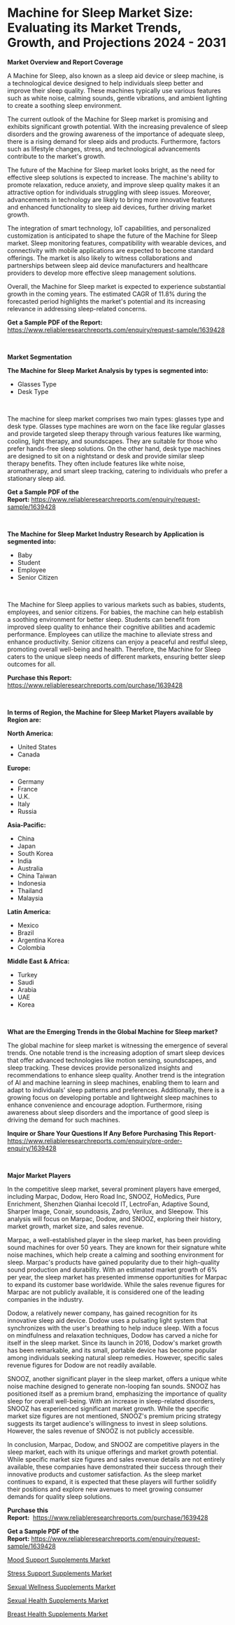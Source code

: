 <p><h1>Machine for Sleep Market Size: Evaluating its Market Trends, Growth, and Projections 2024 - 2031</h1></p><p><strong>Market Overview and Report Coverage</strong></p>
<p><p>A Machine for Sleep, also known as a sleep aid device or sleep machine, is a technological device designed to help individuals sleep better and improve their sleep quality. These machines typically use various features such as white noise, calming sounds, gentle vibrations, and ambient lighting to create a soothing sleep environment.</p><p>The current outlook of the Machine for Sleep market is promising and exhibits significant growth potential. With the increasing prevalence of sleep disorders and the growing awareness of the importance of adequate sleep, there is a rising demand for sleep aids and products. Furthermore, factors such as lifestyle changes, stress, and technological advancements contribute to the market's growth.</p><p>The future of the Machine for Sleep market looks bright, as the need for effective sleep solutions is expected to increase. The machine's ability to promote relaxation, reduce anxiety, and improve sleep quality makes it an attractive option for individuals struggling with sleep issues. Moreover, advancements in technology are likely to bring more innovative features and enhanced functionality to sleep aid devices, further driving market growth.</p><p>The integration of smart technology, IoT capabilities, and personalized customization is anticipated to shape the future of the Machine for Sleep market. Sleep monitoring features, compatibility with wearable devices, and connectivity with mobile applications are expected to become standard offerings. The market is also likely to witness collaborations and partnerships between sleep aid device manufacturers and healthcare providers to develop more effective sleep management solutions.</p><p>Overall, the Machine for Sleep market is expected to experience substantial growth in the coming years. The estimated CAGR of 11.8% during the forecasted period highlights the market's potential and its increasing relevance in addressing sleep-related concerns.</p></p>
<p><strong>Get a Sample PDF of the Report:</strong> <a href="https://www.reliableresearchreports.com/enquiry/request-sample/1639428">https://www.reliableresearchreports.com/enquiry/request-sample/1639428</a></p>
<p>&nbsp;</p>
<p><strong>Market Segmentation</strong></p>
<p><strong>The Machine for Sleep Market Analysis by types is segmented into:</strong></p>
<p><ul><li>Glasses Type</li><li>Desk Type</li></ul></p>
<p>&nbsp;</p>
<p><p>The machine for sleep market comprises two main types: glasses type and desk type. Glasses type machines are worn on the face like regular glasses and provide targeted sleep therapy through various features like warming, cooling, light therapy, and soundscapes. They are suitable for those who prefer hands-free sleep solutions. On the other hand, desk type machines are designed to sit on a nightstand or desk and provide similar sleep therapy benefits. They often include features like white noise, aromatherapy, and smart sleep tracking, catering to individuals who prefer a stationary sleep aid.</p></p>
<p><strong>Get a Sample PDF of the Report:</strong>&nbsp;<a href="https://www.reliableresearchreports.com/enquiry/request-sample/1639428">https://www.reliableresearchreports.com/enquiry/request-sample/1639428</a></p>
<p>&nbsp;</p>
<p><strong>The Machine for Sleep Market Industry Research by Application is segmented into:</strong></p>
<p><ul><li>Baby</li><li>Student</li><li>Employee</li><li>Senior Citizen</li></ul></p>
<p>&nbsp;</p>
<p><p>The Machine for Sleep applies to various markets such as babies, students, employees, and senior citizens. For babies, the machine can help establish a soothing environment for better sleep. Students can benefit from improved sleep quality to enhance their cognitive abilities and academic performance. Employees can utilize the machine to alleviate stress and enhance productivity. Senior citizens can enjoy a peaceful and restful sleep, promoting overall well-being and health. Therefore, the Machine for Sleep caters to the unique sleep needs of different markets, ensuring better sleep outcomes for all.</p></p>
<p><strong>Purchase this Report:</strong>&nbsp; <a href="https://www.reliableresearchreports.com/purchase/1639428">https://www.reliableresearchreports.com/purchase/1639428</a></p>
<p>&nbsp;</p>
<p><strong>In terms of Region, the Machine for Sleep Market Players available by Region are:</strong></p>
<p>
    <p> <strong> North America: </strong>
        <ul>
            <li>United States</li>
            <li>Canada</li>
        </ul>
        </p> 
    <p> <strong> Europe: </strong>
        <ul>
            <li>Germany</li>
            <li>France</li>
            <li>U.K.</li>
            <li>Italy</li>
            <li>Russia</li>
        </ul>
        </p> 
    <p> <strong> Asia-Pacific: </strong>
        <ul>
            <li>China</li>
            <li>Japan</li>
            <li>South Korea</li>
            <li>India</li>
            <li>Australia</li>
            <li>China Taiwan</li>
            <li>Indonesia</li>
            <li>Thailand</li>
            <li>Malaysia</li>
        </ul>
        </p> 
    <p> <strong> Latin America: </strong>
        <ul>
            <li>Mexico</li>
            <li>Brazil</li>
            <li>Argentina Korea</li>
            <li>Colombia</li>
        </ul>
        </p> 
    <p> <strong> Middle East & Africa: </strong>
        <ul>
            <li>Turkey</li>
            <li>Saudi</li>
            <li>Arabia</li>
            <li>UAE</li>
            <li>Korea</li>
        </ul>
    </p>
    </p>
<p>&nbsp;</p>
<p><strong>What are the Emerging Trends in the Global Machine for Sleep market?</strong></p>
<p><p>The global machine for sleep market is witnessing the emergence of several trends. One notable trend is the increasing adoption of smart sleep devices that offer advanced technologies like motion sensing, soundscapes, and sleep tracking. These devices provide personalized insights and recommendations to enhance sleep quality. Another trend is the integration of AI and machine learning in sleep machines, enabling them to learn and adapt to individuals' sleep patterns and preferences. Additionally, there is a growing focus on developing portable and lightweight sleep machines to enhance convenience and encourage adoption. Furthermore, rising awareness about sleep disorders and the importance of good sleep is driving the demand for such machines.</p></p>
<p><strong>Inquire or Share Your Questions If Any Before Purchasing This Report</strong>- <a href="https://www.reliableresearchreports.com/enquiry/pre-order-enquiry/1639428">https://www.reliableresearchreports.com/enquiry/pre-order-enquiry/1639428</a></p>
<p>&nbsp;</p>
<p><strong>Major Market Players</strong></p>
<p><p>In the competitive sleep market, several prominent players have emerged, including Marpac, Dodow, Hero Road Inc, SNOOZ, HoMedics, Pure Enrichment, Shenzhen Qianhai Icecold IT, LectroFan, Adaptive Sound, Sharper Image, Conair, soundoasis, Zadro, Verilux, and Sleepow. This analysis will focus on Marpac, Dodow, and SNOOZ, exploring their history, market growth, market size, and sales revenue.</p><p>Marpac, a well-established player in the sleep market, has been providing sound machines for over 50 years. They are known for their signature white noise machines, which help create a calming and soothing environment for sleep. Marpac's products have gained popularity due to their high-quality sound production and durability. With an estimated market growth of 6% per year, the sleep market has presented immense opportunities for Marpac to expand its customer base worldwide. While the sales revenue figures for Marpac are not publicly available, it is considered one of the leading companies in the industry.</p><p>Dodow, a relatively newer company, has gained recognition for its innovative sleep aid device. Dodow uses a pulsating light system that synchronizes with the user's breathing to help induce sleep. With a focus on mindfulness and relaxation techniques, Dodow has carved a niche for itself in the sleep market. Since its launch in 2016, Dodow's market growth has been remarkable, and its small, portable device has become popular among individuals seeking natural sleep remedies. However, specific sales revenue figures for Dodow are not readily available.</p><p>SNOOZ, another significant player in the sleep market, offers a unique white noise machine designed to generate non-looping fan sounds. SNOOZ has positioned itself as a premium brand, emphasizing the importance of quality sleep for overall well-being. With an increase in sleep-related disorders, SNOOZ has experienced significant market growth. While the specific market size figures are not mentioned, SNOOZ's premium pricing strategy suggests its target audience's willingness to invest in sleep solutions. However, the sales revenue of SNOOZ is not publicly accessible.</p><p>In conclusion, Marpac, Dodow, and SNOOZ are competitive players in the sleep market, each with its unique offerings and market growth potential. While specific market size figures and sales revenue details are not entirely available, these companies have demonstrated their success through their innovative products and customer satisfaction. As the sleep market continues to expand, it is expected that these players will further solidify their positions and explore new avenues to meet growing consumer demands for quality sleep solutions.</p></p>
<p><strong>Purchase this Report:</strong>&nbsp;&nbsp;<a href="https://www.reliableresearchreports.com/purchase/1639428">https://www.reliableresearchreports.com/purchase/1639428</a></p>
<p></p>
<p><strong>Get a Sample PDF of the Report:</strong>&nbsp;<a href="https://www.reliableresearchreports.com/enquiry/request-sample/1639428">https://www.reliableresearchreports.com/enquiry/request-sample/1639428</a></p>
<p><p><a href="https://github.com/kuntayevaz/Market-Research-Report-List-2/blob/main/mood-support-supplements-market.md">Mood Support Supplements Market</a></p><p><a href="https://github.com/Krish2023na/Market-Research-Report-List-2/blob/main/stress-support-supplements-market.md">Stress Support Supplements Market</a></p><p><a href="https://github.com/zebdakicsin/Market-Research-Report-List-2/blob/main/sexual-wellness-supplements-market.md">Sexual Wellness Supplements Market</a></p><p><a href="https://github.com/kholmovskayalyudmila/Market-Research-Report-List-2/blob/main/sexual-health-supplements-market.md">Sexual Health Supplements Market</a></p><p><a href="https://github.com/sofyaavrova/Market-Research-Report-List-2/blob/main/breast-health-supplements-market.md">Breast Health Supplements Market</a></p></p>